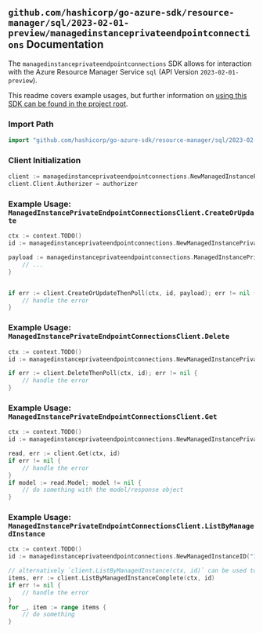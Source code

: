 
## `github.com/hashicorp/go-azure-sdk/resource-manager/sql/2023-02-01-preview/managedinstanceprivateendpointconnections` Documentation

The `managedinstanceprivateendpointconnections` SDK allows for interaction with the Azure Resource Manager Service `sql` (API Version `2023-02-01-preview`).

This readme covers example usages, but further information on [using this SDK can be found in the project root](https://github.com/hashicorp/go-azure-sdk/tree/main/docs).

### Import Path

```go
import "github.com/hashicorp/go-azure-sdk/resource-manager/sql/2023-02-01-preview/managedinstanceprivateendpointconnections"
```


### Client Initialization

```go
client := managedinstanceprivateendpointconnections.NewManagedInstancePrivateEndpointConnectionsClientWithBaseURI("https://management.azure.com")
client.Client.Authorizer = authorizer
```


### Example Usage: `ManagedInstancePrivateEndpointConnectionsClient.CreateOrUpdate`

```go
ctx := context.TODO()
id := managedinstanceprivateendpointconnections.NewManagedInstancePrivateEndpointConnectionID("12345678-1234-9876-4563-123456789012", "example-resource-group", "managedInstanceValue", "privateEndpointConnectionValue")

payload := managedinstanceprivateendpointconnections.ManagedInstancePrivateEndpointConnection{
	// ...
}


if err := client.CreateOrUpdateThenPoll(ctx, id, payload); err != nil {
	// handle the error
}
```


### Example Usage: `ManagedInstancePrivateEndpointConnectionsClient.Delete`

```go
ctx := context.TODO()
id := managedinstanceprivateendpointconnections.NewManagedInstancePrivateEndpointConnectionID("12345678-1234-9876-4563-123456789012", "example-resource-group", "managedInstanceValue", "privateEndpointConnectionValue")

if err := client.DeleteThenPoll(ctx, id); err != nil {
	// handle the error
}
```


### Example Usage: `ManagedInstancePrivateEndpointConnectionsClient.Get`

```go
ctx := context.TODO()
id := managedinstanceprivateendpointconnections.NewManagedInstancePrivateEndpointConnectionID("12345678-1234-9876-4563-123456789012", "example-resource-group", "managedInstanceValue", "privateEndpointConnectionValue")

read, err := client.Get(ctx, id)
if err != nil {
	// handle the error
}
if model := read.Model; model != nil {
	// do something with the model/response object
}
```


### Example Usage: `ManagedInstancePrivateEndpointConnectionsClient.ListByManagedInstance`

```go
ctx := context.TODO()
id := managedinstanceprivateendpointconnections.NewManagedInstanceID("12345678-1234-9876-4563-123456789012", "example-resource-group", "managedInstanceValue")

// alternatively `client.ListByManagedInstance(ctx, id)` can be used to do batched pagination
items, err := client.ListByManagedInstanceComplete(ctx, id)
if err != nil {
	// handle the error
}
for _, item := range items {
	// do something
}
```

